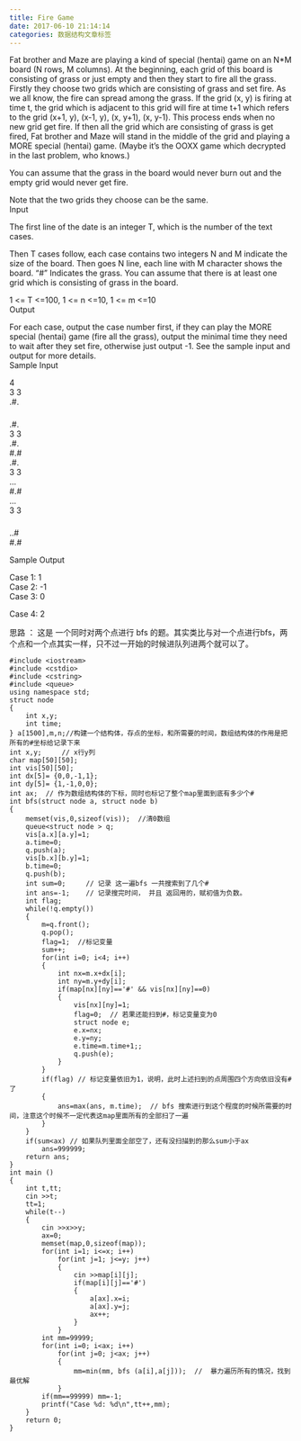 ```yaml
---
title: Fire Game
date: 2017-06-10 21:14:14
categories: 数据结构文章标签
---
```

  
  
Fat brother and Maze are playing a kind of special (hentai) game on an N*M
board (N rows, M columns). At the beginning, each grid of this board is
consisting of grass or just empty and then they<!-- more --> start to fire all the grass.
Firstly they choose two grids which are consisting of grass and set fire. As
we all know, the fire can spread among the grass. If the grid (x, y) is firing
at time t, the grid which is adjacent to this grid will fire at time t+1 which
refers to the grid (x+1, y), (x-1, y), (x, y+1), (x, y-1). This process ends
when no new grid get fire. If then all the grid which are consisting of grass
is get fired, Fat brother and Maze will stand in the middle of the grid and
playing a MORE special (hentai) game. (Maybe it’s the OOXX game which
decrypted in the last problem, who knows.)  
  
You can assume that the grass in the board would never burn out and the empty
grid would never get fire.  
  
Note that the two grids they choose can be the same.  
Input  
  
The first line of the date is an integer T, which is the number of the text
cases.  
  
Then T cases follow, each case contains two integers N and M indicate the size
of the board. Then goes N line, each line with M character shows the board.
“#” Indicates the grass. You can assume that there is at least one grid which
is consisting of grass in the board.  
  
1 <= T <=100, 1 <= n <=10, 1 <= m <=10  
Output  
  
For each case, output the case number first, if they can play the MORE special
(hentai) game (fire all the grass), output the minimal time they need to wait
after they set fire, otherwise just output -1. See the sample input and output
for more details.  
Sample Input  
  
4  
3 3  
.#.  
###  
.#.  
3 3  
.#.  
#.#  
.#.  
3 3  
...  
#.#  
...  
3 3  
###  
..#  
#.#  
  
Sample Output  
  
Case 1: 1  
Case 2: -1  
Case 3: 0  

Case 4: 2

思路 ： 这是 一个同时对两个点进行 bfs 的题。其实类比与对一个点进行bfs，两个点和一个点其实一样，只不过一开始的时候进队列进两个就可以了。  

    
    
    #include <iostream>
    #include <cstdio>
    #include <cstring>
    #include <queue>
    using namespace std;
    struct node
    {
        int x,y;
        int time;
    } a[1500],m,n;//构建一个结构体，存点的坐标，和所需要的时间，数组结构体的作用是把所有的#坐标给记录下来
    int x,y;     // x行y列
    char map[50][50];
    int vis[50][50];
    int dx[5]= {0,0,-1,1};
    int dy[5]= {1,-1,0,0};
    int ax;  // 作为数组结构体的下标，同时也标记了整个map里面到底有多少个#
    int bfs(struct node a, struct node b)
    {
        memset(vis,0,sizeof(vis));  //清0数组
        queue<struct node > q;
        vis[a.x][a.y]=1;
        a.time=0;
        q.push(a);
        vis[b.x][b.y]=1;
        b.time=0;
        q.push(b);
        int sum=0;     // 记录 这一遍bfs 一共搜索到了几个#
        int ans=-1;    // 记录搜完时间， 并且 返回用的，赋初值为负数。
        int flag;
        while(!q.empty())
        {
            m=q.front();
            q.pop();
            flag=1;  //标记变量
            sum++;
            for(int i=0; i<4; i++)
            {
                int nx=m.x+dx[i];
                int ny=m.y+dy[i];
                if(map[nx][ny]=='#' && vis[nx][ny]==0)
                {
                    vis[nx][ny]=1;
                    flag=0;  // 若果还能扫到#，标记变量变为0
                    struct node e;
                    e.x=nx;
                    e.y=ny;
                    e.time=m.time+1;;
                    q.push(e);
                }
            }
            if(flag) // 标记变量依旧为1，说明，此时上述扫到的点周围四个方向依旧没有#了
            {
                ans=max(ans, m.time);  // bfs 搜索进行到这个程度的时候所需要的时间，注意这个时候不一定代表这map里面所有的全部扫了一遍
            }
        }
        if(sum<ax) // 如果队列里面全部空了，还有没扫描到的那么sum小于ax
            ans=999999;
        return ans;
    }
    int main ()
    {
        int t,tt;
        cin >>t;
        tt=1;
        while(t--)
        {
            cin >>x>>y;
            ax=0;
            memset(map,0,sizeof(map));
            for(int i=1; i<=x; i++)
                for(int j=1; j<=y; j++)
                {
                    cin >>map[i][j];
                    if(map[i][j]=='#')
                    {
                        a[ax].x=i;
                        a[ax].y=j;
                        ax++;
                    }
                }
            int mm=99999;
            for(int i=0; i<ax; i++)
                for(int j=0; j<ax; j++)
                {
                    mm=min(mm, bfs (a[i],a[j]));  //  暴力遍历所有的情况，找到最优解
                }
            if(mm==99999) mm=-1;
            printf("Case %d: %d\n",tt++,mm);
        }
        return 0;
    }
    

  
  

